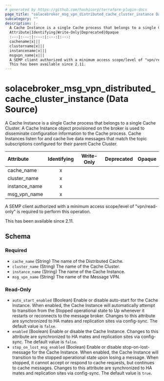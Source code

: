 ```yaml
---
# generated by https://github.com/hashicorp/terraform-plugin-docs
page_title: "solacebroker_msg_vpn_distributed_cache_cluster_instance Data Source - solacebroker"
subcategory: ""
description: |-
  A Cache Instance is a single Cache process that belongs to a single Cache Cluster. A Cache Instance object provisioned on the broker is used to disseminate configuration information to the Cache process. Cache Instances listen for and cache live data messages that match the topic subscriptions configured for their parent Cache Cluster.
  Attribute|Identifying|Write-Only|Deprecated|Opaque
  :---|:---:|:---:|:---:|:---:
  cachename|x|||
  clustername|x|||
  instancename|x|||
  msgvpn_name|x|||
  A SEMP client authorized with a minimum access scope/level of "vpn/read-only" is required to perform this operation.
  This has been available since 2.11.
---
```


# solacebroker_msg_vpn_distributed_cache_cluster_instance (Data Source)

A Cache Instance is a single Cache process that belongs to a single Cache Cluster. A Cache Instance object provisioned on the broker is used to disseminate configuration information to the Cache process. Cache Instances listen for and cache live data messages that match the topic subscriptions configured for their parent Cache Cluster.


Attribute|Identifying|Write-Only|Deprecated|Opaque
:---|:---:|:---:|:---:|:---:
cache_name|x|||
cluster_name|x|||
instance_name|x|||
msg_vpn_name|x|||



A SEMP client authorized with a minimum access scope/level of "vpn/read-only" is required to perform this operation.

This has been available since 2.11.



<!-- schema generated by tfplugindocs -->
## Schema

### Required

- `cache_name` (String) The name of the Distributed Cache.
- `cluster_name` (String) The name of the Cache Cluster.
- `instance_name` (String) The name of the Cache Instance.
- `msg_vpn_name` (String) The name of the Message VPN.

### Read-Only

- `auto_start_enabled` (Boolean) Enable or disable auto-start for the Cache Instance. When enabled, the Cache Instance will automatically attempt to transition from the Stopped operational state to Up whenever it restarts or reconnects to the message broker. Changes to this attribute are synchronized to HA mates and replication sites via config-sync. The default value is `false`.
- `enabled` (Boolean) Enable or disable the Cache Instance. Changes to this attribute are synchronized to HA mates and replication sites via config-sync. The default value is `false`.
- `stop_on_lost_msg_enabled` (Boolean) Enable or disable stop-on-lost-message for the Cache Instance. When enabled, the Cache Instance will transition to the stopped operational state upon losing a message. When stopped, it cannot accept or respond to cache requests, but continues to cache messages. Changes to this attribute are synchronized to HA mates and replication sites via config-sync. The default value is `true`.
